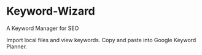 # Keyword-Wizard
A Keyword Manager for SEO

Import local files and view keywords. Copy and paste into Google Keyword Planner.
